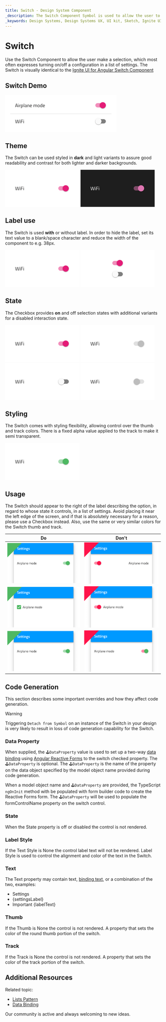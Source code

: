 ```yaml
---
title: Switch - Design System Component
_description: The Switch Component Symbol is used to allow the user to mark a selection.
_keywords: Design Systems, Design Systems UX, UI kit, Sketch, Ignite UI for Angular, Sketch to Angular, Sketch to Angular, Angular, Angular Design System, Export code from Sketch, Design Kits for Angular, Sketch HTML, Sketch to HTML, Sketch UI kits
---
```


# Switch

Use the Switch Component to allow the user make a selection, which most often expresses turning on/off a configuration in a list of settings. The Switch is visually identical to the [Ignite UI for Angular Switch Component](https://www.infragistics.com/products/ignite-ui-angular/angular/components/switch.html)

## Switch Demo

<img class="responsive-img" src="../images/switch_demo.png" srcset="../images/switch_demo@2x.png 2x" />

## Theme

The Switch can be used styled in **dark** and light variants to assure good readability and contrast for both lighter and darker backgrounds.

<img class="responsive-img" src="../images/switch_dark.png" srcset="../images/switch_dark@2x.png 2x" />
<img class="responsive-img" src="../images/switch_light.png" srcset="../images/switch_light@2x.png 2x" />

## Label use

The Switch is used **with** or without label. In order to hide the label, set its text value to a blank/space character and reduce the width of the component to e.g. 38px.

<img class="responsive-img" src="../images/switch_label.png" srcset="../images/switch_label@2x.png 2x" />
<img class="responsive-img" src="../images/switch_no_label.png" srcset="../images/switch_no_label@2x.png 2x" />

## State

The Checkbox provides **on** and off selection states with additional variants for a disabled interaction state.

<img class="responsive-img" src="../images/switch_on.png" srcset="../images/switch_on@2x.png 2x" />
<img class="responsive-img" src="../images/switch_on_disabled.png" srcset="../images/switch_on_disabled@2x.png 2x" />
<img class="responsive-img" src="../images/switch_off.png" srcset="../images/switch_off@2x.png 2x" />
<img class="responsive-img" src="../images/switch_off_disabled.png" srcset="../images/switch_off_disabled@2x.png 2x" />

## Styling

The Switch comes with styling flexibility, allowing control over the thumb and track colors. There is a fixed alpha value applied to the track to make it semi transparent.

<img class="responsive-img" src="../images/switch_styling.png" srcset="../images/switch_styling@2x.png 2x" />

## Usage

The Switch should appear to the right of the label describing the option, in regard to whose state it controls, in a list of settings. Avoid placing it near the left edge of the screen, and if that is absolutely necessary for a reason, please use a Checkbox instead. Also, use the same or very similar colors for the Switch thumb and track.

| Do                                                                             | Don't                                                                              |
| ------------------------------------------------------------------------------ | ---------------------------------------------------------------------------------- |
| <img class="responsive-img" src="../images/switch_do1.png" srcset="../images/switch_do1@2x.png 2x" /> | <img class="responsive-img" src="../images/switch_dont1.png" srcset="../images/switch_dont1@2x.png 2x" /> |
| <img class="responsive-img" src="../images/switch_do2.png" srcset="../images/switch_do2@2x.png 2x" /> | <img class="responsive-img" src="../images/switch_dont2.png" srcset="../images/switch_dont2@2x.png 2x" /> |
| <img class="responsive-img" src="../images/switch_do3.png" srcset="../images/switch_do3@2x.png 2x" /> | <img class="responsive-img" src="../images/switch_dont3.png" srcset="../images/switch_dont3@2x.png 2x" /> |

## Code Generation

This section describes some important overrides and how they affect code generation.

> [!WARNING]
> Triggering `Detach from Symbol` on an instance of the Switch in your design is very likely to result in loss of code generation capability for the Switch.

### Data Property

When supplied, the `🕹️DataProperty` value is used to set up a two-way [data binding](../codegen/data-binding.md) using [Angular Reactive Forms](https://angular.io/guide/reactive-forms) to the switch checked property. The `🕹️DataProperty` is optional. The `🕹️DataProperty` is the name of the property on the data object specified by the model object name provided during code generation.

When a model object name and `🕹️DataProperty` are provided, the TypeScript `ngOnInit` method with be populated with form builder code to create the Reactive Forms form. The `🕹️DataProperty` will be used to populate the formControlName property on the switch control.

### State

When the State property is off or disabled the control is not rendered.

### Label Style

If the Text Style is None the control label text will not be rendered. Label Style is used to control the alignment and color of the text in the Switch.

### Text

The Text property may contain text, [binding text](../codegen/data-binding.md), or a combination of the two, examples:

- Settings
- {settingsLabel}
- Important {labelText}

### Thumb

If the Thumb is None the control is not rendered. A property that sets the color of the round thumb portion of the switch.

### Track

If the Track is None the control is not rendered. A property that sets the color of the track portion of the switch.

## Additional Resources

Related topic:

- [Lists Pattern](../patterns/lists.md)
- [Data Binding](../codegen/data-binding.md)
  <div class="divider--half"></div>

Our community is active and always welcoming to new ideas.


